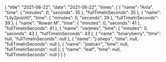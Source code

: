 {
  "title": "2021-06-22",
  "date": "2021-06-22",
  "times": [
    {
      "name": "Ania",
      "time": {
        "minutes": 0,
        "seconds": 35
      },
      "fullTimeInSeconds": 35
    },
    {
      "name": "Lily2point0",
      "time": {
        "minutes": 0,
        "seconds": 39
      },
      "fullTimeInSeconds": 39
    },
    {
      "name": "Rowan M",
      "time": {
        "minutes": 0,
        "seconds": 41
      },
      "fullTimeInSeconds": 41
    },
    {
      "name": "varjmes",
      "time": {
        "minutes": 0,
        "seconds": 43
      },
      "fullTimeInSeconds": 43
    },
    {
      "name": "binaryberry",
      "time": null,
      "fullTimeInSeconds": null
    },
    {
      "name": "j-sheps",
      "time": null,
      "fullTimeInSeconds": null
    },
    {
      "name": "joelcarr",
      "time": null,
      "fullTimeInSeconds": null
    },
    {
      "name": "leaf",
      "time": null,
      "fullTimeInSeconds": null
    }
  ]
}